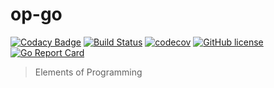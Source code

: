 # op-go

[![Codacy Badge](https://api.codacy.com/project/badge/Grade/c71141a8ea664afba492c6278d9944bf)](https://app.codacy.com/app/zwfang/op-go?utm_source=github.com&utm_medium=referral&utm_content=zwfang/op-go&utm_campaign=Badge_Grade_Dashboard)
[![Build Status](https://travis-ci.com/zwfang/op-go.svg?branch=master)](https://travis-ci.com/zwfang/op-go)
[![codecov](https://codecov.io/gh/zwfang/op-go/branch/master/graph/badge.svg)](https://codecov.io/gh/zwfang/op-go)
[![GitHub license](https://img.shields.io/github/license/zwfang/op-go.svg)](https://github.com/zwfang/op-go/blob/master/LICENSE)
[![Go Report Card](https://goreportcard.com/badge/github.com/zwfang/op-go)](https://goreportcard.com/report/github.com/zwfang/op-go)

> Elements of Programming

